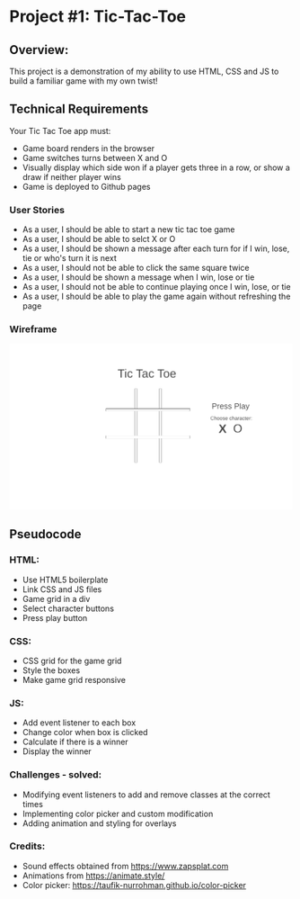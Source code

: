 # Project #1: Tic-Tac-Toe

## Overview:

This project is a demonstration of my ability to use HTML, CSS and JS to build a familiar game with my own twist!




## Technical Requirements

Your Tic Tac Toe app must:
- Game board renders in the browser
- Game switches turns between X and O
- Visually display which side won if a player gets three in a row, or show a draw if neither player wins
- Game is deployed to Github pages


### User Stories
- As a user, I should be able to start a new tic tac toe game
- As a user, I should be able to selct X or O
- As a user, I should be shown a message after each turn for if I win, lose, tie or who's turn it is next
- As a user, I should not be able to click the same square twice
- As a user, I should be shown a message when I win, lose or tie
- As a user, I should not be able to continue playing once I win, lose, or tie
- As a user, I should be able to play the game again without refreshing the page


### Wireframe

![wireframe image](https://github.com/MikeW137/tic-tac-toe/blob/468df9b9e0033850f54077729f35feb52872ba50/images/wireframe.PNG)

## Pseudocode

### HTML:
- Use HTML5 boilerplate
- Link CSS and JS files
- Game grid in a div
- Select character buttons
- Press play button

### CSS:
- CSS grid for the game grid
- Style the boxes
- Make game grid responsive


### JS: 
- Add event listener to each box
- Change color when box is clicked
- Calculate if there is a winner
- Display the winner

### Challenges - solved:
- Modifying event listeners to add and remove classes at the correct times
- Implementing color picker and custom modification
- Adding animation and styling for overlays


### Credits:
- Sound effects obtained from https://www.zapsplat.com
- Animations from https://animate.style/
- Color picker: https://taufik-nurrohman.github.io/color-picker